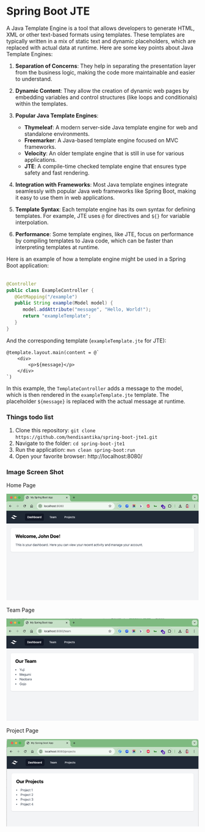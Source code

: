 # Spring Boot JTE

A Java Template Engine is a tool that allows developers to generate HTML, XML or other text-based formats using
templates. These templates are typically written in a mix of static text and dynamic placeholders, which are replaced
with actual data at runtime. Here are some key points about Java Template Engines:

1. **Separation of Concerns**: They help in separating the presentation layer from the business logic, making the code
   more maintainable and easier to understand.

2. **Dynamic Content**: They allow the creation of dynamic web pages by embedding variables and control structures (like
   loops and conditionals) within the templates.

3. **Popular Java Template Engines**:
   - **Thymeleaf**: A modern server-side Java template engine for web and standalone environments.
   - **Freemarker**: A Java-based template engine focused on MVC frameworks.
   - **Velocity**: An older template engine that is still in use for various applications.
   - **JTE**: A compile-time checked template engine that ensures type safety and fast rendering.

4. **Integration with Frameworks**: Most Java template engines integrate seamlessly with popular Java web frameworks
   like Spring Boot, making it easy to use them in web applications.

5. **Template Syntax**: Each template engine has its own syntax for defining templates. For example, JTE uses `@` for
   directives and `${}` for variable interpolation.

6. **Performance**: Some template engines, like JTE, focus on performance by compiling templates to Java code, which can
   be faster than interpreting templates at runtime.

Here is an example of how a template engine might be used in a Spring Boot application:

```java

@Controller
public class ExampleController {
   @GetMapping("/example")
   public String example(Model model) {
      model.addAttribute("message", "Hello, World!");
      return "exampleTemplate";
   }
}
```

And the corresponding template (`exampleTemplate.jte` for JTE):

```unknown
@template.layout.main(content = @`
    <div>
        <p>${message}</p>
    </div>
`)
```

In this example, the `TemplateController` adds a message to the model, which is then rendered in the
`exampleTemplate.jte` template. The placeholder `${message}` is replaced with the actual message at runtime.

### Things todo list

1. Clone this repository: `git clone https://github.com/hendisantika/spring-boot-jte1.git`
2. Navigate to the folder: `cd spring-boot-jte1`
3. Run the application: `mvn clean spring-boot:run`
4. Open your favorite browser: http://localhost:8080/

### Image Screen Shot

Home Page

![Home Page](img/home.png "Home Page")

Team Page

![Team Page](img/team.png "Team Page")

Project Page

![Project Page](img/project.png "Project Page")
